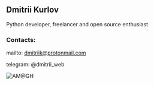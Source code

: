 ## Dmitrii Kurlov

Python developer, freelancer and open source enthusiast

### Contacts:

mailto: dmitriik@protonmail.com

telegram: @dmitrii_web

![AM@GH](https://github-readme-stats.vercel.app/api/?username=dmitriiweb&show_icons=true&title_color=fff&icon_color=35a8df&text_color=9f9f9f&bg_color=151515)

